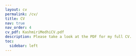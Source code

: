 ```yaml
---
layout: cv
permalink: /cv/
title: CV
nav: true
nav_order: 4
cv_pdf: KashmiriMedhiCV.pdf
description: Please take a look at the PDF for my full CV. 
toc:
  sidebar: left
---
```

